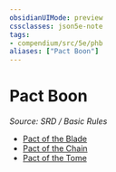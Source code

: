 ```yaml
---
obsidianUIMode: preview
cssclasses: json5e-note
tags:
- compendium/src/5e/phb
aliases: ["Pact Boon"]
---
```

# Pact Boon
*Source: SRD / Basic Rules* 

- [Pact of the Blade](pact-of-the-blade.md)
- [Pact of the Chain](pact-of-the-chain.md)
- [Pact of the Tome](pact-of-the-tome.md)